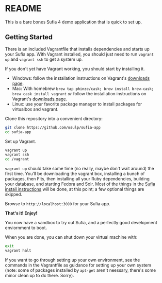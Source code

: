 README
=======

This is a bare bones Sufia 4 demo application that is quick to set up.

Getting Started
----------------

There is an included Vagrantfile that installs dependencies and starts up your Sufia app. With Vagrant installed, you should just need to run ```vagrant up``` and ```vagrant ssh``` to get a system up. 

If you don't yet have Vagrant working, you should start by installing it. 
  * Windows: follow the installation instructions on Vagrant's [downloads page](https://www.vagrantup.com/downloads).
  * Mac: With homebrew ```brew tap phinze/cask; brew install brew-cask; brew cask install vagrant``` _or_ follow the installation instructions on Vagrant's [downloads page](https://www.vagrantup.com/downloads).
  * Linux: use your favorite package manager to install packages for virtualbox and vagrant.

Clone this repository into a convenient directory:

```bash
git clone https://github.com/osulp/sufia-app
cd sufia-app
```

Set up Vagrant.

```bash
vagrant up
vagrant ssh
cd /vagrant
```

```vagrant up``` should take some time (no really, maybe don't wait around) the first time. You'll be downloading the vagrant box, installing a bunch of packages, then Fits, then installing all your Ruby dependencies, building your database, and starting Fedora and Solr. Most of the things in the [Sufia install instructions](https://github.com/projecthydra/sufia/blob/master/README.md) will be done, at this point; a few optional things are skipped.

Browse to ```http://localhost:3000``` for your Sufia app.

__That's it! Enjoy!__

You now have a sandbox to try out Sufia, and a perfectly good development enviornment to boot.

When you are done, you can shut down your virtual machine with:

```bash
exit
vagrant halt
```

If you want to go through setting up your own environment, see the commands in the Vagrantfile as guidance for setting up your own system (note: some of packages installed by ```apt-get``` aren't neessary, there's some minor clean up to do there. Sorry).